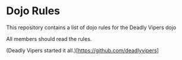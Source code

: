 Dojo Rules
==========

This repository contains a list of dojo rules for the Deadly Vipers dojo

All members should read the rules.

(Deadly Vipers started it all.)[https://github.com/deadlyvipers]
